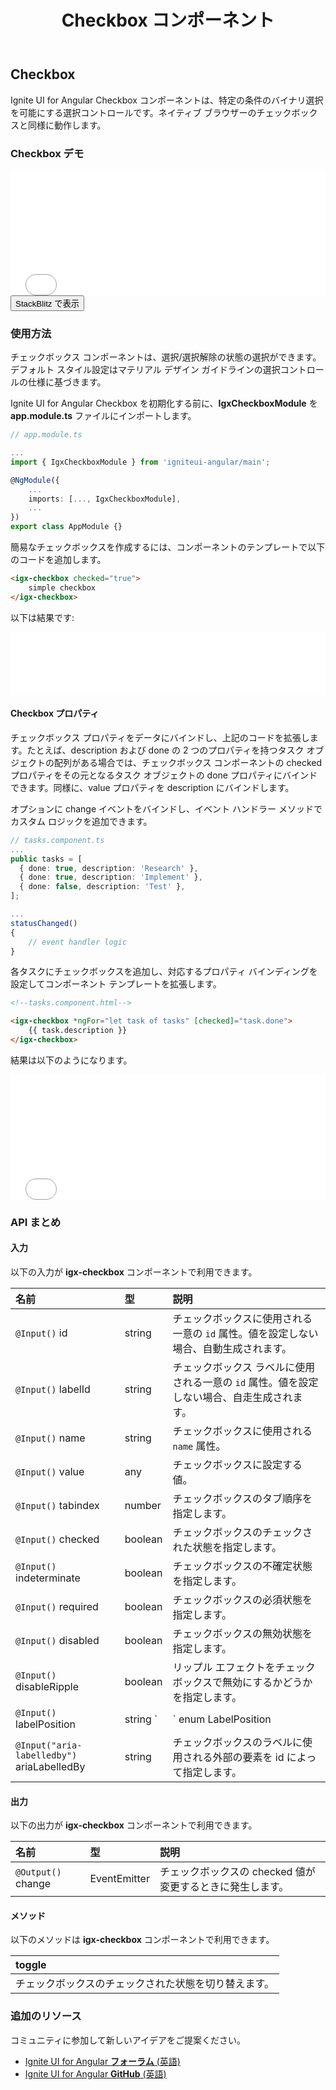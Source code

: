 ﻿---
title: Checkbox コンポーネント
_description: Ignite UI for Angular Checkbox コンポーネントは、特定の条件のバイナリ選択を許可する選択コントロールです。
_keywords: Ignite UI for Angular, UI コントロール, Angular ウィジェット, web ウィジェット, UI ウィジェット, Angular, ネイティブ Angular コンポーネント スィート, ネイティブ Angular コントロール, ネイティブ Angular コンポーネント ライブラリ, Angular Checkbox コンポーネント, Angular Checkbox コントロール
_language: ja
---

## Checkbox

<p class="highlight">Ignite UI for Angular Checkbox コンポーネントは、特定の条件のバイナリ選択を可能にする選択コントロールです。ネイティブ ブラウザーのチェックボックスと同様に動作します。</p>
<div class="divider"></div>

### Checkbox デモ

<div class="sample-container loading" style="height: 200px">
<iframe id="form-elements-sample-iframe" src='{environment:demosBaseUrl}/checkbox-sample-2' width="100%" height="100%" seamless frameBorder="0" onload="onSampleIframeContentLoaded(this);"></iframe>
</div>
<div>
<button data-localize="stackblitz" class="stackblitz-btn" data-iframe-id="form-elements-sample-iframe" data-demos-base-url="{environment:demosBaseUrl}">StackBlitz で表示</button>
</div>
<div class="divider--half"></div>

### 使用方法

チェックボックス コンポーネントは、選択/選択解除の状態の選択ができます。デフォルト スタイル設定はマテリアル デザイン ガイドラインの選択コントロールの仕様に基づきます。

Ignite UI for Angular Checkbox を初期化する前に、**IgxCheckboxModule** を **app.module.ts** ファイルにインポートします。

```typescript
// app.module.ts

...
import { IgxCheckboxModule } from 'igniteui-angular/main';

@NgModule({
    ...
    imports: [..., IgxCheckboxModule],
    ...
})
export class AppModule {}
```

簡易なチェックボックスを作成するには、コンポーネントのテンプレートで以下のコードを追加します。

```html
<igx-checkbox checked="true">
    simple checkbox
</igx-checkbox>
```

以下は結果です:

<div class="sample-container" style="height: 100px">
<iframe src='{environment:demosBaseUrl}/checkbox-sample-1' width="100%" height="100%" seamless frameBorder="0"></iframe>
</div>

#### Checkbox プロパティ

チェックボックス プロパティをデータにバインドし、上記のコードを拡張します。たとえば、description および done の 2 つのプロパティを持つタスク オブジェクトの配列がある場合では、チェックボックス コンポーネントの checked プロパティをその元となるタスク オブジェクトの done プロパティにバインドできます。同様に、value プロパティを description にバインドします。

オプションに change イベントをバインドし、イベント ハンドラー メソッドでカスタム ロジックを追加できます。

```typescript
// tasks.component.ts
...
public tasks = [
  { done: true, description: 'Research' },
  { done: true, description: 'Implement' },
  { done: false, description: 'Test' },
];

...
statusChanged()
{
    // event handler logic
}
```

各タスクにチェックボックスを追加し、対応するプロパティ バインディングを設定してコンポーネント テンプレートを拡張します。

```html
<!--tasks.component.html-->

<igx-checkbox *ngFor="let task of tasks" [checked]="task.done">
    {{ task.description }}
</igx-checkbox>
```

結果は以下のようになります。

<div class="sample-container" style="height: 200px">
<iframe src='{environment:demosBaseUrl}/checkbox-sample-2' width="100%" height="100%" seamless frameBorder="0"></iframe>
</div>

### API まとめ

#### 入力

以下の入力が **igx-checkbox** コンポーネントで利用できます。

| 名前 | 型 | 説明 |
| :--- | :--- | :--- |
| `@Input()` id |    string   | チェックボックスに使用される一意の `id` 属性。値を設定しない場合、自動生成されます。 |
| `@Input()` labelId |    string   | チェックボックス ラベルに使用される一意の `id` 属性。値を設定しない場合、自走生成されます。 |
| `@Input()` name |  string | チェックボックスに使用される `name` 属性。|
| `@Input()` value | any | チェックボックスに設定する値。 |
| `@Input()` tabindex | number | チェックボックスのタブ順序を指定します。 |
| `@Input()` checked | boolean | チェックボックスのチェックされた状態を指定します。|
| `@Input()` indeterminate | boolean | チェックボックスの不確定状態を指定します。 |
| `@Input()` required | boolean | チェックボックスの必須状態を指定します。 |
| `@Input()` disabled | boolean | チェックボックスの無効状態を指定します。 |
| `@Input()` disableRipple | boolean | リップル エフェクトをチェックボックスで無効にするかどうかを指定します。 |
| `@Input()` labelPosition | string `|` enum LabelPosition | チェックボックス要素に対するテキスト ラベルの位置を指定します。 |
| `@Input("aria-labelledby")` ariaLabelledBy | string | チェックボックスのラベルに使用される外部の要素を id によって指定します。 |

<div class="divider"></div>

#### 出力

以下の出力が **igx-checkbox** コンポーネントで利用できます。

| 名前 | 型 | 説明 |
| :--- | :--- | :--- |
| `@Output()` change | EventEmitter<IChangeCheckboxEventArgs> | チェックボックスの checked 値が変更するときに発生します。 |

#### メソッド

以下のメソッドは **igx-checkbox** コンポーネントで利用できます。

| toggle |
|:----------|
| チェックボックスのチェックされた状態を切り替えます。 |

### 追加のリソース

<div class="divider--half"></div>
コミュニティに参加して新しいアイデアをご提案ください。

* [Ignite UI for Angular **フォーラム** (英語)](https://www.infragistics.com/community/forums/f/ignite-ui-for-angular)
* [Ignite UI for Angular **GitHub** (英語)](https://github.com/IgniteUI/igniteui-angular)
